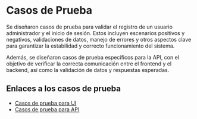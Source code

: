 # Casos de Prueba

Se diseñaron casos de prueba para validar el registro de un usuario administrador y el inicio de sesión. Estos incluyen escenarios positivos y negativos, validaciones de datos, manejo de errores y otros aspectos clave para garantizar la estabilidad y correcto funcionamiento del sistema.

Además, se diseñaron casos de prueba específicos para la API, con el objetivo de verificar la correcta comunicación entre el frontend y el backend, así como la validación de datos y respuestas esperadas.

## Enlaces a los casos de prueba

- [Casos de prueba para UI](https://docs.google.com/spreadsheets/d/19LkWInQ2YXLin8umcnOU1wKRYmZUQCjDfi3dZNQSTlg/edit?usp=sharing)
- [Casos de prueba para API](https://docs.google.com/spreadsheets/d/19kPuf7gFwo6lUJV5S2ZUgrnT1NtW1JPHcnc_VMsUkXM/edit?usp=sharing)